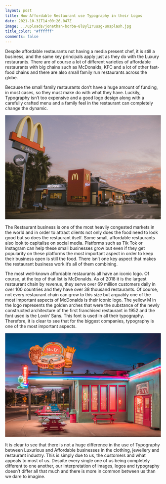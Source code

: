 ```yaml
---
layout: post
title: How Affordable Restaurant use Typography in their Logos
date: 2021-10-31T14:00:26.047Z
image: ../uploads/jonathan-borba-8l8yl2ruusg-unsplash.jpg
title_color: "#ffffff"
comments: false
---
```

Despite affordable restaurants not having a media present chef, it is still a business, and the same key principals apply just as they do with the Luxury restaurants. There are of course a lot of different varieties of affordable restaurants with big chains such as McDonalds, KFC and a lot of other fast-food chains and there are also small family run restaurants across the globe. 

Because the small family restaurants don’t have a huge amount of funding, in most cases, so they must make do with what they have. Luckily, Typography isn’t too expensive and a good logo design along with a carefully crafted menu and a family feel in the restaurant can completely change the dynamic.

![](../uploads/thabang-mrx9wqk4w7a-unsplash.jpg)

The Restaurant business is one of the most heavily congested markets in the world and in order to attract clients not only does the food need to look good but so does the restaurant itself. Some small, affordable restaurants also look to capitalise on social media. Platforms such as Tik Tok or Instagram can help these small businesses grow but even if they get popularity on these platforms the most important aspect in order to keep their business open is still the food. There isn’t one key aspect that makes the restaurant business work it’s all of them combining.

The most well-known affordable restaurants all have an iconic logo. Of course, at the top of that list is McDonalds. As of 2018 it is the largest restaurant chain by revenue, they serve over 69 million customers daily in over 100 countries and they have over 38 thousand restaurants. Of course, not every restaurant chain can grow to this size but arguably one of the most important aspects of McDonalds is their iconic logo. The yellow M in the logo represents the golden arches that were the substance of the newly constructed architecture of the first franchised restaurant in 1952 and the font used is the Lovin’ Sans. This font is used in all their typography. Therefore, it is clear to see that for the biggest companies, typography is one of the most important aspects.

![](../uploads/7.jpg)

It is clear to see that there is not a huge difference in the use of Typography between Luxurious and Affordable businesses in the clothing, jewellery and restaurant industry. This is simply due to us, the customers and what appeals to most of us. Despite every single one of us being completely different to one another, our interpretation of images, logos and typography doesn’t differ all that much and there is more in common between us than we dare to imagine.